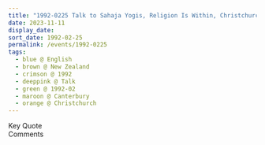 ```yaml
---
title: "1992-0225 Talk to Sahaja Yogis, Religion Is Within, Christchurch, Canterbury, New Zealand"
date: 2023-11-11
display_date: 
sort_date: 1992-02-25
permalink: /events/1992-0225
tags:
  - blue @ English
  - brown @ New Zealand
  - crimson @ 1992
  - deeppink @ Talk
  - green @ 1992-02
  - maroon @ Canterbury
  - orange @ Christchurch
---
```


<wave-list>
  <list-title color="green" width="75">Key Quote</list-title>
  <list-item color="BlanchedAlmond"  width="200"></list-item>
  <list-item color="Lavender"></list-item>
  <list-item color="BlanchedAlmond"></list-item>
</wave-list>

<br>

<wave-list>
  <list-title color="green" width="75">Comments</list-title>
  <list-item color="BlanchedAlmond"  width="200"></list-item>
  <list-item color="Lavender"></list-item>
  <list-item color="BlanchedAlmond"></list-item>
</wave-list>